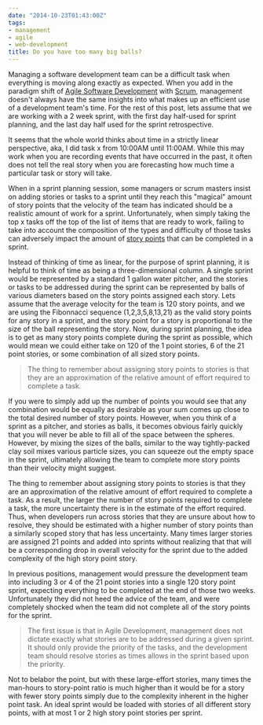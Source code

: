 ```yaml
---
date: "2014-10-23T01:43:00Z"
tags:
- management
- agile
- web-development
title: Do you have too many big balls?
---
```


Managing a software development team can be a difficult task when everything is moving along exactly as expected. When you add in the paradigm shift of [Agile Software Development](http://en.wikipedia.org/wiki/Agile_software_development) with [Scrum](http://en.wikipedia.org/wiki/Scrum_(software_development)), management doesn't always have the same insights into what makes up an efficient use of a development team's time. For the rest of this post, lets assume that we are working with a 2 week sprint, with the first day half-used for sprint planning, and the last day half used for the sprint retrospective.

It seems that the whole world thinks about time in a strictly linear perspective, aka, I did task x from 10:00AM until 11:00AM. While this may work when you are recording events that have occurred in the past, it often does not tell the real story when you are forecasting how much time a particular task or story will take. 

When in a sprint planning session, some managers or scrum masters insist on adding stories or tasks to a sprint until they reach this "magical" amount of story points that the velocity of the team has indicated should be a realistic amount of work for a sprint. Unfortunately, when simply taking the top x tasks off the top of the list of items that are ready to work, failing to take into account the composition of the types and difficulty of those tasks can adversely impact the amount of [story points](http://scrummethodology.com/scrum-effort-estimation-and-story-points/) that can be completed in a sprint. 

Instead of thinking of time as linear, for the purpose of sprint planning, it is helpful to think of time as being a three-dimensional column. A single sprint would be represented by a standard 1 gallon water pitcher, and the stories or tasks to be addressed during the sprint can be represented by balls of various diameters based on the story points assigned each story. Lets assume that the average velocity for the team is 120 story points, and we are using the Fibonnacci sequence (1,2,3,5,8,13,21) as the valid story points for any story in a sprint, and the story point for a story is proportional to the size of the ball representing the story. Now, during sprint planning, the idea is to get as many story points complete during the sprint as possible, which would mean we could either take on 120 of the 1 point stories, 6 of the 21 point stories, or some combination of all sized story points.

>The thing to remember about assigning story points to stories is that they are an approximation of the relative amount of effort required to complete a task. 

If you were to simply add up the number of points you would see that any combination would be equally as desirable as your sum comes up close to the total desired number of story points. However, when you think of a sprint as a pitcher, and stories as balls, it becomes obvious fairly quickly that you will never be able to fill all of the space between the spheres. However, by mixing the sizes of the balls, similar to the way tightly-packed clay soil mixes various particle sizes, you can squeeze out the empty space in the sprint, ultimately allowing the team to complete more story points than their velocity might suggest. 

The thing to remember about assigning story points to stories is that they are an approximation of the relative amount of effort required to complete a task. As a result, the larger the number of story points required to complete a task, the more uncertainty there is in the estimate of the effort required. Thus, when developers run across stories that they are unsure about how to resolve, they should be estimated with a higher number of story points than a similarly scoped story that has less uncertainty. Many times larger stories are assigned 21 points and added into sprints without realizing that that will be a corresponding drop in overall velocity for the sprint due to the added complexity of the high story point story.

In previous positions, management would pressure the development team into including 3 or 4 of the 21 point stories into a single 120 story point sprint, expecting everything to be completed at the end of those two weeks. Unfortunately they did not heed the advice of the team, and were completely shocked when the team did not complete all of the story points for the sprint. 

>The first issue is that in Agile Development, management does not dictate exactly what stories are to be addressed during a given sprint. It should only provide the priority of the tasks, and the development team should resolve stories as times allows in the sprint based upon the priority.

Not to belabor the point, but with these large-effort stories, many times the man-hours to story-point ratio is much higher than it would be for a story with fewer story points simply due to the complexity inherent in the higher point task. An ideal sprint would be loaded with stories of all different story points, with at most 1 or 2 high story point stories per sprint.

